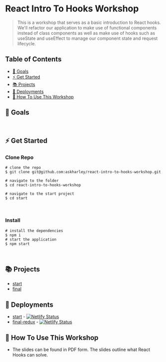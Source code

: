 # React Intro To Hooks Workshop

> This is a workshop that serves as a basic introduction to React hooks. We'll refactor our application to make use of functional components instead of class components as well as make use of hooks such as useState and useEffect to manage our component state and request lifecycle.

## Table of Contents
* [🎯 Goals](#goaols)
* [⚡ Get Started](#get-started)
* [📚 Projects](#projects)
* [🤖 Deployments](#deployments)
* [🚀 How To Use This Workshop](#how-to-use-this-workshop)

## 🎯 Goals
​
## ⚡ Get Started

### Clone Repo
```
# clone the repo
$ git clone git@github.com:askharley/react-intro-to-hooks-workshop.git
​
# navigate to the folder
$ cd react-intro-to-hooks-workshop
​
# navigate to the start project
$ cd start
```
​
### Install
```
# install the dependencies
$ npm i
# start the application
$ npm start
```
​
## 📚 Projects

* [start](https://github.com/askharley/react-intro-to-hooks-workshop/tree/main/start)
* [final](https://github.com/askharley/react-intro-to-hooks-workshop/tree/main/final)

## 🤖 Deployments

* [start](https://react-intro-to-hooks-workshop-start.netlify.app/) - [![Netlify Status](https://api.netlify.com/api/v1/badges/71a180da-fc6f-414d-8cb8-201cb7d9e161/deploy-status)](https://app.netlify.com/sites/react-intro-to-hooks-workshop-start/deploys)
* [final-redux](https://react-intro-to-hooks-workshop-final.netlify.app/) - [![Netlify Status](https://api.netlify.com/api/v1/badges/71a180da-fc6f-414d-8cb8-201cb7d9e161/deploy-status)](https://app.netlify.com/sites/react-intro-to-hooks-workshop-final/deploys)
​
## 🚀 How To Use This Workshop
- The slides can be found in PDF form. The slides outline what React Hooks can solve.
